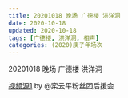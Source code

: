 ```yaml
---
title: 20201018 晚场 广德楼 洪洋洞 
date: 2020-10-18
updated: 2020-10-18
tags: [广德楼, 洪洋洞, 相声]
categories: (2020)庚子年场次
---
```

20201018 晚场 广德楼 洪洋洞 



[视频源1](https://weibo.com/6574451359/JpOsudN4V) by @栾云平粉丝团后援会

